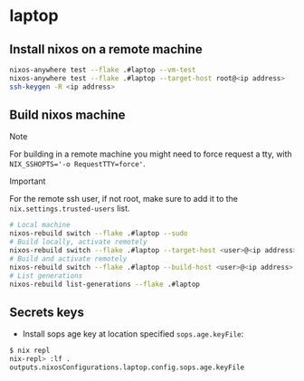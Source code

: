 # laptop

## Install nixos on a remote machine

```sh
nixos-anywhere test --flake .#laptop --vm-test
nixos-anywhere test --flake .#laptop --target-host root@<ip address>
ssh-keygen -R <ip address>
```

## Build nixos machine

> [!NOTE]
> For building in a remote machine you might need to force request a tty, with
> `NIX_SSHOPTS='-o RequestTTY=force'`.

> [!IMPORTANT]
> For the remote ssh user, if not root, make sure to add it to the
> `nix.settings.trusted-users` list.

```sh
# Local machine
nixos-rebuild switch --flake .#laptop --sudo
# Build locally, activate remotely
nixos-rebuild switch --flake .#laptop --target-host <user>@<ip address> --sudo
# Build and activate remotely
nixos-rebuild switch --flake .#laptop --build-host <user>@<ip address> --target-host <user>@<ip address> --sudo
# List generations
nixos-rebuild list-generations --flake .#laptop
```

## Secrets keys

- Install sops age key at location specified `sops.age.keyFile`:

```sh
$ nix repl
nix-repl> :lf .
outputs.nixosConfigurations.laptop.config.sops.age.keyFile
```
